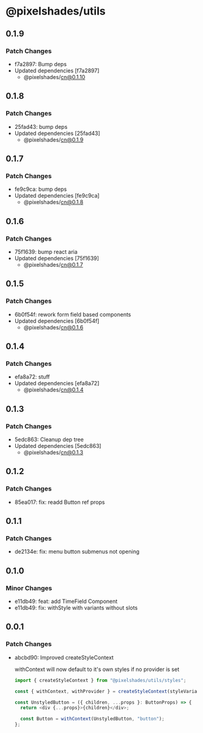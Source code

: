 # @pixelshades/utils

## 0.1.9

### Patch Changes

- f7a2897: Bump deps
- Updated dependencies [f7a2897]
  - @pixelshades/cn@0.1.10

## 0.1.8

### Patch Changes

- 25fad43: bump deps
- Updated dependencies [25fad43]
  - @pixelshades/cn@0.1.9

## 0.1.7

### Patch Changes

- fe9c9ca: bump deps
- Updated dependencies [fe9c9ca]
  - @pixelshades/cn@0.1.8

## 0.1.6

### Patch Changes

- 75f1639: bump react aria
- Updated dependencies [75f1639]
  - @pixelshades/cn@0.1.7

## 0.1.5

### Patch Changes

- 6b0f54f: rework form field based components
- Updated dependencies [6b0f54f]
  - @pixelshades/cn@0.1.6

## 0.1.4

### Patch Changes

- efa8a72: stuff
- Updated dependencies [efa8a72]
  - @pixelshades/cn@0.1.4

## 0.1.3

### Patch Changes

- 5edc863: Cleanup dep tree
- Updated dependencies [5edc863]
  - @pixelshades/cn@0.1.3

## 0.1.2

### Patch Changes

- 85ea017: fix: readd Button ref props

## 0.1.1

### Patch Changes

- de2134e: fix: menu button submenus not opening

## 0.1.0

### Minor Changes

- e11db49: feat: add TimeField Component
- e11db49: fix: withStyle with variants without slots

## 0.0.1

### Patch Changes

- abcbd90: Improved createStyleContext

  withContext will now default to it's own styles if no provider is set

  ```ts
  import { createStyleContext } from "@pixelshades/utils/styles";

  const { withContext, withProvider } = createStyleContext(styleVariants);

  const UnstyledButton = ({ children, ...props }: ButtonProps) => {
    return <div {...props}>{children}</div>;

    const Button = withContext(UnstyledButton, "button");
  };
  ```
